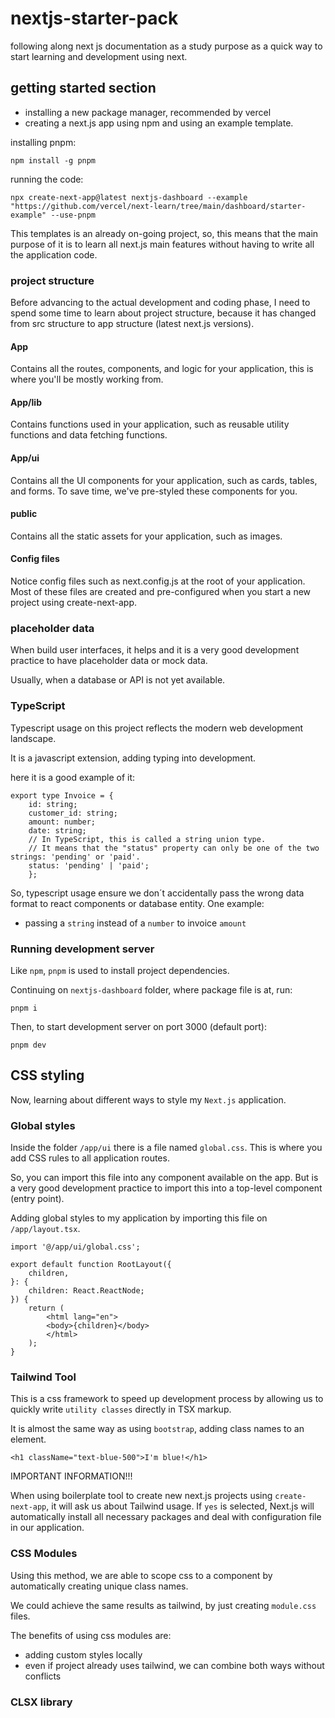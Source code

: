 # nextjs-starter-pack

following along next js documentation as a study purpose as a quick way to start learning and development using next.

## getting started section

- installing a new package manager, recommended by vercel
- creating a next.js app using npm and using an example template.

installing pnpm:

    npm install -g pnpm

running the code:

    npx create-next-app@latest nextjs-dashboard --example "https://github.com/vercel/next-learn/tree/main/dashboard/starter-example" --use-pnpm

This templates is an already on-going project, so, this means that the main purpose of it is to learn all next.js main 
features without having to write all the application code.

### project structure

Before advancing to the actual development and coding phase, I need to spend some time to learn about project structure, 
because it has changed from src structure to app structure (latest next.js versions).

#### App

Contains all the routes, components, and logic for your application, this is where you'll be mostly working from.

#### App/lib

Contains functions used in your application, such as reusable utility functions and data fetching functions.

#### App/ui

Contains all the UI components for your application, such as cards, tables, and forms. To save time, we've pre-styled 
these components for you.

#### public

Contains all the static assets for your application, such as images.

#### Config files

Notice config files such as next.config.js at the root of your application. Most of these files are created and 
pre-configured when you start a new project using create-next-app.

### placeholder data

When build user interfaces, it helps and it is a very good development practice to have placeholder data or mock data.

Usually, when a database or API is not yet available.


### TypeScript

Typescript usage on this project reflects the modern web development landscape.

It is a javascript extension, adding typing into development.

here it is a good example of it:

    export type Invoice = {
        id: string;
        customer_id: string;
        amount: number;
        date: string;
        // In TypeScript, this is called a string union type.
        // It means that the "status" property can only be one of the two strings: 'pending' or 'paid'.
        status: 'pending' | 'paid';
        };

So, typescript usage ensure we don´t accidentally pass the wrong data format to react components or database entity. One example:

- passing a `string` instead of a `number` to invoice `amount`

### Running development server

Like `npm`, `pnpm` is used to install project dependencies.

Continuing on `nextjs-dashboard` folder, where package file is at, run:

    pnpm i

Then, to start development server on port 3000 (default port):

    pnpm dev

## CSS styling

Now, learning about different ways to style my `Next.js` application.

### Global styles

Inside the folder `/app/ui` there is a file named `global.css`. This is where you add CSS rules to all application 
routes.

So, you can import this file into any component available on the app. But is a very good development practice to import 
this into a top-level component (entry point).

Adding global styles to my application by importing this file on `/app/layout.tsx`.

    import '@/app/ui/global.css';
 
    export default function RootLayout({
        children,
    }: {
        children: React.ReactNode;
    }) {
        return (
            <html lang="en">
            <body>{children}</body>
            </html>
        );
    }

### Tailwind Tool

This is a css framework to speed up development process by allowing us to quickly write `utility classes` directly in 
TSX markup.

It is almost the same way as using `bootstrap`, adding class names to an element.

    <h1 className="text-blue-500">I'm blue!</h1>

IMPORTANT INFORMATION!!!

When using boilerplate tool to create new next.js projects using `create-next-app`, it will ask us about Tailwind usage. 
If `yes` is selected, Next.js will automatically install all necessary packages and deal with configuration file in our 
application.


### CSS Modules

Using this method, we are able to scope css to a component by automatically creating unique class names.

We could achieve the same results as tailwind, by just creating `module.css` files.

The benefits of using css modules are:

- adding custom styles locally
- even if project already uses tailwind, we can combine both ways without conflicts

### CLSX library


